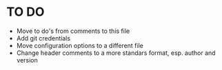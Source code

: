 # TO DO

- Move to do's from comments to this file
- Add git credentials
- Move configuration options to a different file
- Change header comments to a more standars format, esp. author and version